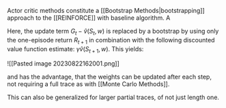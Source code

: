 Actor critic methods constitute a [[Bootstrap Methods|bootstrapping]] approach to the [[REINFORCE]] with baseline algorithm. A

Here, the update term $G_t - \hat{v}(S_t, w)$ is replaced by a bootstrap by using only the one-episode return $R_{t + 1}$ in combination with the following discounted value function estimate: $\gamma \hat{v}(S_{t+1}, w)$.
This yields:

![[Pasted image 20230822162001.png]]

and has the advantage, that the weights can be updated after each step, not requiring a full trace as with [[Monte Carlo Methods]].

This can also be generalized for larger partial traces, of not just length one.
